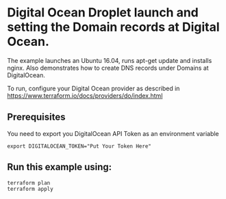# Digital Ocean Droplet launch and setting the Domain records at Digital Ocean.

The example launches an Ubuntu 16.04, runs apt-get update and installs nginx. Also demonstrates how to create DNS records under Domains at DigitalOcean.

To run, configure your Digital Ocean provider as described in https://www.terraform.io/docs/providers/do/index.html

## Prerequisites
You need to export you DigitalOcean API Token as an environment variable

    export DIGITALOCEAN_TOKEN="Put Your Token Here"

## Run this example using:

    terraform plan
    terraform apply
